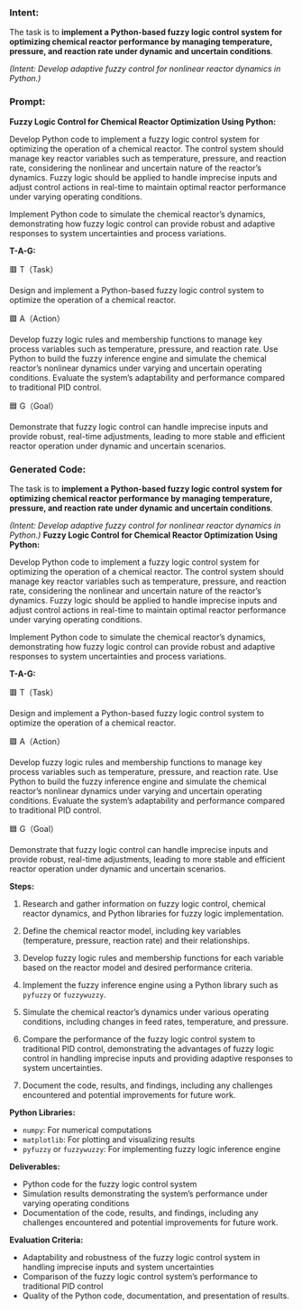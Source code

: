 ### Intent:
The task is to **implement a Python-based fuzzy logic control system for optimizing chemical reactor performance by managing temperature, pressure, and reaction rate under dynamic and uncertain conditions**.  

*(Intent: Develop adaptive fuzzy control for nonlinear reactor dynamics in Python.)*

### Prompt:
**Fuzzy Logic Control for Chemical Reactor Optimization Using Python:**

Develop Python code to implement a fuzzy logic control system for optimizing the operation of a chemical reactor. The control system should manage key reactor variables such as temperature, pressure, and reaction rate, considering the nonlinear and uncertain nature of the reactor’s dynamics. Fuzzy logic should be applied to handle imprecise inputs and adjust control actions in real-time to maintain optimal reactor performance under varying operating conditions.

Implement Python code to simulate the chemical reactor’s dynamics, demonstrating how fuzzy logic control can provide robust and adaptive responses to system uncertainties and process variations.

**T-A-G:**

🟥 T（Task）

Design and implement a Python-based fuzzy logic control system to optimize the operation of a chemical reactor.

🟩 A（Action）

Develop fuzzy logic rules and membership functions to manage key process variables such as temperature, pressure, and reaction rate. Use Python to build the fuzzy inference engine and simulate the chemical reactor’s nonlinear dynamics under varying and uncertain operating conditions. Evaluate the system’s adaptability and performance compared to traditional PID control.

🟦 G（Goal）

Demonstrate that fuzzy logic control can handle imprecise inputs and provide robust, real-time adjustments, leading to more stable and efficient reactor operation under dynamic and uncertain scenarios.

### Generated Code:
The task is to **implement a Python-based fuzzy logic control system for optimizing chemical reactor performance by managing temperature, pressure, and reaction rate under dynamic and uncertain conditions**.  

*(Intent: Develop adaptive fuzzy control for nonlinear reactor dynamics in Python.)*
**Fuzzy Logic Control for Chemical Reactor Optimization Using Python:**

Develop Python code to implement a fuzzy logic control system for optimizing the operation of a chemical reactor. The control system should manage key reactor variables such as temperature, pressure, and reaction rate, considering the nonlinear and uncertain nature of the reactor’s dynamics. Fuzzy logic should be applied to handle imprecise inputs and adjust control actions in real-time to maintain optimal reactor performance under varying operating conditions.

Implement Python code to simulate the chemical reactor’s dynamics, demonstrating how fuzzy logic control can provide robust and adaptive responses to system uncertainties and process variations.

**T-A-G:**

🟥 T（Task）

Design and implement a Python-based fuzzy logic control system to optimize the operation of a chemical reactor.

🟩 A（Action）

Develop fuzzy logic rules and membership functions to manage key process variables such as temperature, pressure, and reaction rate. Use Python to build the fuzzy inference engine and simulate the chemical reactor’s nonlinear dynamics under varying and uncertain operating conditions. Evaluate the system’s adaptability and performance compared to traditional PID control.

🟦 G（Goal）

Demonstrate that fuzzy logic control can handle imprecise inputs and provide robust, real-time adjustments, leading to more stable and efficient reactor operation under dynamic and uncertain scenarios.

**Steps:**

1. Research and gather information on fuzzy logic control, chemical reactor dynamics, and Python libraries for fuzzy logic implementation.

2. Define the chemical reactor model, including key variables (temperature, pressure, reaction rate) and their relationships.

3. Develop fuzzy logic rules and membership functions for each variable based on the reactor model and desired performance criteria.

4. Implement the fuzzy inference engine using a Python library such as `pyfuzzy` or `fuzzywuzzy`.

5. Simulate the chemical reactor’s dynamics under various operating conditions, including changes in feed rates, temperature, and pressure.

6. Compare the performance of the fuzzy logic control system to traditional PID control, demonstrating the advantages of fuzzy logic control in handling imprecise inputs and providing adaptive responses to system uncertainties.

7. Document the code, results, and findings, including any challenges encountered and potential improvements for future work.

**Python Libraries:**

* `numpy`: For numerical computations
* `matplotlib`: For plotting and visualizing results
* `pyfuzzy` or `fuzzywuzzy`: For implementing fuzzy logic inference engine

**Deliverables:**

* Python code for the fuzzy logic control system
* Simulation results demonstrating the system’s performance under varying operating conditions
* Documentation of the code, results, and findings, including any challenges encountered and potential improvements for future work.

**Evaluation Criteria:**

* Adaptability and robustness of the fuzzy logic control system in handling imprecise inputs and system uncertainties
* Comparison of the fuzzy logic control system’s performance to traditional PID control
* Quality of the Python code, documentation, and presentation of results.
